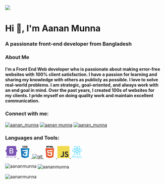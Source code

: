<img src="https://scontent.fdac41-1.fna.fbcdn.net/v/t39.30808-6/292441490_177467064657151_5338780753409863048_n.png?_nc_cat=110&ccb=1-7&_nc_sid=e3f864&_nc_ohc=B3kviwch3L4AX-VpaTa&_nc_ht=scontent.fdac41-1.fna&oh=00_AT_HKwjPMjitaQDCDW7Nuic_Wy6v7KQI-7ftmM9b-Es6ag&oe=62E627AD" />

<h1>Hi 👋, I'm Aanan Munna</h1>  <h3>A passionate front-end developer from Bangladesh</h3>

<h3>About Me </h3>
<h4>I’m a Front End Web developer who is passionate about making error-free websites with 100% client satisfaction. I have a passion for learning and sharing my knowledge with others as publicly as possible. I love to solve real-world problems. I am strategic, goal-oriented, and always work with an end goal in mind. Over the past years, I created 100s of websites for my clients. I pride myself on doing quality work and maintain excellent communication.</h4>

<h3 align="left">Connect with me:</h3>
<p align="left">
<a href="https://twitter.com/aanan_munna" target="blank"><img align="center" src="https://raw.githubusercontent.com/rahuldkjain/github-profile-readme-generator/master/src/images/icons/Social/twitter.svg" alt="aanan_munna" height="30" width="40" /></a>
<a href="https://fb.com/aanan munna" target="blank"><img align="center" src="https://raw.githubusercontent.com/rahuldkjain/github-profile-readme-generator/master/src/images/icons/Social/facebook.svg" alt="aanan munna" height="30" width="40" /></a>
<a href="https://instagram.com/aanan_munna" target="blank"><img align="center" src="https://raw.githubusercontent.com/rahuldkjain/github-profile-readme-generator/master/src/images/icons/Social/instagram.svg" alt="aanan_munna" height="30" width="40" /></a>
</p>

<h3 align="left">Languages and Tools:</h3>
<p align="left"> <a href="https://getbootstrap.com" target="_blank" rel="noreferrer"> <img src="https://raw.githubusercontent.com/devicons/devicon/master/icons/bootstrap/bootstrap-plain-wordmark.svg" alt="bootstrap" width="40" height="40"/> </a> <a href="https://www.w3schools.com/css/" target="_blank" rel="noreferrer"> <img src="https://raw.githubusercontent.com/devicons/devicon/master/icons/css3/css3-original-wordmark.svg" alt="css3" width="40" height="40"/> </a> <a href="https://git-scm.com/" target="_blank" rel="noreferrer"> <img src="https://www.vectorlogo.zone/logos/git-scm/git-scm-icon.svg" alt="git" width="40" height="40"/> </a> <a href="https://www.w3.org/html/" target="_blank" rel="noreferrer"> <img src="https://raw.githubusercontent.com/devicons/devicon/master/icons/html5/html5-original-wordmark.svg" alt="html5" width="40" height="40"/> </a> <a href="https://developer.mozilla.org/en-US/docs/Web/JavaScript" target="_blank" rel="noreferrer"> <img src="https://raw.githubusercontent.com/devicons/devicon/master/icons/javascript/javascript-original.svg" alt="javascript" width="40" height="40"/> </a> <a href="https://reactjs.org/" target="_blank" rel="noreferrer"> <img src="https://raw.githubusercontent.com/devicons/devicon/master/icons/react/react-original-wordmark.svg" alt="react" width="40" height="40"/> </a> </p>

<p><img align="left" src="https://github-readme-stats.vercel.app/api/top-langs?username=aananmunna&show_icons=true&locale=en&layout=compact" alt="aananmunna" /></p>

<p>&nbsp;<img align="center" src="https://github-readme-stats.vercel.app/api?username=aananmunna&show_icons=true&locale=en" alt="aananmunna" /></p>

<p><img align="center" src="https://github-readme-streak-stats.herokuapp.com/?user=aananmunna&" alt="aananmunna" /></p>
